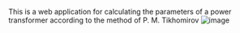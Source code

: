 This is a web application for calculating the parameters of a power transformer according to the method of P. M. Tikhomirov
![image](https://user-images.githubusercontent.com/53041406/218242060-8b5b26f0-19f9-47be-a953-65398940eece.png)
